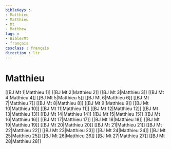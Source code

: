 ```yaml
---
bibleKeys : 
- Matthieu
- Matthieu
- Mt
- Matthew
tags : 
- Bible/Mt
- français
cssclass : français
direction : ltr
---
```


# Matthieu

[[BJ Mt 1|Matthieu 1]]
[[BJ Mt 2|Matthieu 2]]
[[BJ Mt 3|Matthieu 3]]
[[BJ Mt 4|Matthieu 4]]
[[BJ Mt 5|Matthieu 5]]
[[BJ Mt 6|Matthieu 6]]
[[BJ Mt 7|Matthieu 7]]
[[BJ Mt 8|Matthieu 8]]
[[BJ Mt 9|Matthieu 9]]
[[BJ Mt 10|Matthieu 10]]
[[BJ Mt 11|Matthieu 11]]
[[BJ Mt 12|Matthieu 12]]
[[BJ Mt 13|Matthieu 13]]
[[BJ Mt 14|Matthieu 14]]
[[BJ Mt 15|Matthieu 15]]
[[BJ Mt 16|Matthieu 16]]
[[BJ Mt 17|Matthieu 17]]
[[BJ Mt 18|Matthieu 18]]
[[BJ Mt 19|Matthieu 19]]
[[BJ Mt 20|Matthieu 20]]
[[BJ Mt 21|Matthieu 21]]
[[BJ Mt 22|Matthieu 22]]
[[BJ Mt 23|Matthieu 23]]
[[BJ Mt 24|Matthieu 24]]
[[BJ Mt 25|Matthieu 25]]
[[BJ Mt 26|Matthieu 26]]
[[BJ Mt 27|Matthieu 27]]
[[BJ Mt 28|Matthieu 28]]
